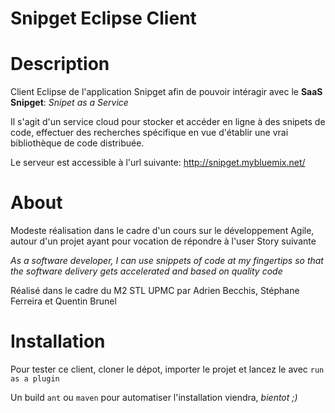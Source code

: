 Snipget Eclipse Client
=======================

# Description

Client Eclipse de l'application Snipget afin de pouvoir intéragir avec le **SaaS Snipget**: *Snipet as a Service*

Il s'agit d'un service cloud pour stocker et accéder en ligne à des snipets de code, effectuer des recherches
spécifique en vue d'établir une vrai bibliothèque de code distribuée.

Le serveur est accessible à l'url suivante: http://snipget.mybluemix.net/

# About

Modeste réalisation dans le cadre d'un cours sur le développement Agile, autour d'un projet ayant pour vocation de répondre à l'user Story suivante 

*As a software developer, I can use snippets of 
code at my fingertips so that the software delivery 
gets accelerated and based on quality code*

Réalisé dans le cadre du M2 STL UPMC par Adrien Becchis, Stéphane Ferreira et Quentin Brunel

# Installation

Pour tester ce client, cloner le dépot, importer le projet et lancez le avec `run as a plugin`

Un build `ant` ou `maven` pour automatiser l'installation viendra, *bientot ;)*
